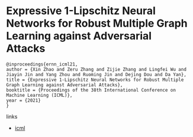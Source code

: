 # Expressive 1-Lipschitz Neural Networks for Robust Multiple Graph Learning against Adversarial Attacks

```
@inproceedings{ernn_icml21,
author = {Xin Zhao and Zeru Zhang and Zijie Zhang and Lingfei Wu and Jiayin Jin and Yang Zhou and Ruoming Jin and Dejing Dou and Da Yan},
title = {Expressive 1-Lipschitz Neural Networks for Robust Multiple Graph Learning against Adversarial Attacks},
booktitle = {Proceedings of the 38th International Conference on Machine Learning (ICML)},
year = {2021}
}
```

links
- [icml](https://icml.cc/Conferences/2021/ScheduleMultitrack?event=9794)
